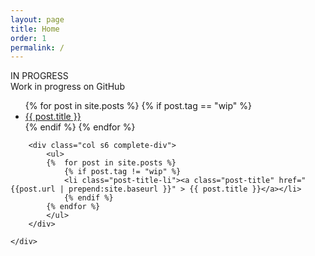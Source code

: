 ```yaml
---
layout: page
title: Home
order: 1
permalink: /
---
```


<div class="container index-container">
    <div class="row">
         <div class="col s6 in-progress-div">
            <div class="in-progress">IN PROGRESS</div>
            <div class="desc-menu">Work in progress on GitHub</div>
            <ul>
            {%  for post in site.posts %}
                {% if post.tag == "wip" %}
                <li class="post-title-li"><a class="post-title" href="{{post.url | prepend:site.baseurl }}" > {{ post.title }}</a></li>
                {% endif %}
            {% endfor %}
            </ul>
        </div>
        
        <div class="col s6 complete-div">
            <ul>
            {%  for post in site.posts %}
                {% if post.tag != "wip" %}
                <li class="post-title-li"><a class="post-title" href="{{post.url | prepend:site.baseurl }}" > {{ post.title }}</a></li>
                {% endif %}
            {% endfor %}
            </ul>
        </div>
        
    </div>
</div>
